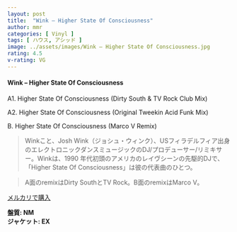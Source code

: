 ```yaml
---
layout: post
title:  "Wink – Higher State Of Consciousness"
author: mmr
categories: [ Vinyl ]
tags: [ ハウス, アシッド ]
image: ../assets/images/Wink – Higher State Of Consciousness.jpg
rating: 4.5
v-rating: VG
---
```


#### Wink – Higher State Of Consciousness

A1. Higher State Of Consciousness (Dirty South & TV Rock Club Mix)

A2. Higher State Of Consciousness (Original Tweekin Acid Funk Mix)

B. Higher State Of Consciousness (Marco V Remix)

> Winkこと、Josh Wink（ジョシュ・ウィンク）、USフィラデルフィア出身のエレクトロニックダンスミュージックのDJ/プロデューサー/リミキサー。Winkは、1990 年代初頭のアメリカのレイヴシーンの先駆的DJで、「Higher State Of Consciousness」は彼の代表曲のひとつ。

> A面のremixはDirty SouthとTV Rock。B面のremixはMarco V。

[メルカリで購入](https://jp.mercari.com/item/m55147160081)

<div class="mt-4 mb-4 d-flex align-items-center">
<strong class="mr-1">盤質: NM</strong>
</div>
<div class="mt-4 mb-4 d-flex align-items-center">
<strong class="mr-1">ジャケット: EX</strong>
</div>
